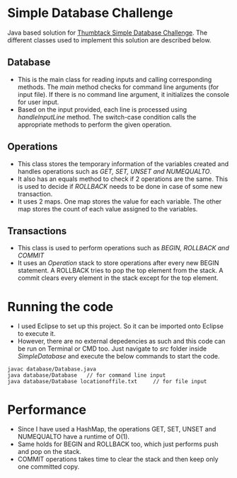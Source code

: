 # Simple Database Challenge

Java based solution for [Thumbtack Simple Database Challenge](https://www.thumbtack.com/challenges/simple-database). The different classes used to implement this solution are described below.

Database
--------
- This is the main class for reading inputs and calling corresponding methods. The *main* method checks for command line arguments (for input file). If there is no command line argument, it initializes the console for user input.
- Based on the input provided, each line is processed using *handleInputLine* method. The switch-case condition calls the appropriate methods to perform the given operation.

Operations
----------
- This class stores the temporary information of the variables created and handles operations such as *GET, SET, UNSET and NUMEQUALTO*.
- It also has an equals method to check if 2 operations are the same. This is used to decide if *ROLLBACK* needs to be done in case of some new transaction.
- It uses 2 maps. One map stores the value for each variable. The other map stores the count of each value assigned to the variables.
 
Transactions
------------
- This class is used to perform operations such as *BEGIN, ROLLBACK and COMMIT*
- It uses an *Operation* stack to store operations after every new BEGIN statement. A ROLLBACK tries to pop the top element from the stack. A commit clears every element in the stack except for the top element.
 
# Running the code

- I used Eclipse to set up this project. So it can be imported onto Eclipse to execute it.
- However, there are no external depedencies as such and this code can be run on Terminal or CMD too. Just navigate to *src* folder inside *SimpleDatabase* and execute the below commands to start the code.
```
javac database/Database.java
java database/Database   // for command line input
java database/Database locationoffile.txt     // for file input
```

# Performance

- Since I have used a HashMap, the operations GET, SET, UNSET and NUMEQUALTO have a runtime of O(1).
- Same holds for BEGIN and ROLLBACK too, which just performs push and pop on the stack.
- COMMIT operations takes time to clear the stack and then keep only one committed copy.
